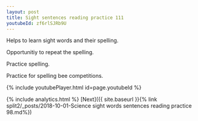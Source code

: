 ```yaml
---
layout: post
title: Sight sentences reading practice 111
youtubeId: zf6rlSJRb9U
---
```

 
 
Helps to learn sight words and their spelling.

Opportunitiy to repeat the spelling. 

Practice spelling. 
 
Practice for spelling bee competitions. 
 
{% include youtubePlayer.html id=page.youtubeId %}
 
 
{% include analytics.html %} 
[Next]({{ site.baseurl }}{% link  split2/_posts/2018-10-01-Science sight words sentences reading practice 98.md%})
 
